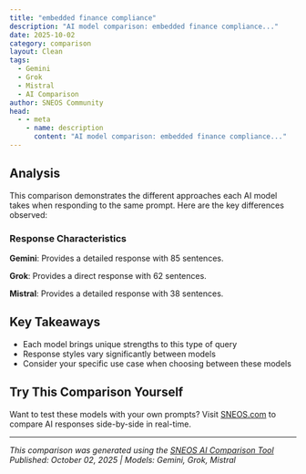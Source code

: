 ```yaml
---
title: "embedded finance compliance"
description: "AI model comparison: embedded finance compliance..."
date: 2025-10-02
category: comparison
layout: Clean
tags:
  - Gemini
  - Grok
  - Mistral
  - AI Comparison
author: SNEOS Community
head:
  - - meta
    - name: description
      content: "AI model comparison: embedded finance compliance..."
---
```


<ChatComparison
  title="embedded finance compliance"
  prompt="embedded finance compliance"
  :responses='{"Gemini": "Embedded finance, the integration of financial services into non-financial platforms and applications, offers significant opportunities but also introduces novel compliance challenges. Here\u0027s a breakdown of key compliance aspects:\n\n**I. Core Regulatory Areas Affected:**\n\n* **Anti-Money Laundering (AML) \u0026 Know Your Customer (KYC):** This is arguably the most critical area.\n * **Challenge:** Determining which entity (the embedded finance provider, the host platform, or both) is responsible for KYC/AML compliance is crucial. \u0022Who is the customer?\u0022 becomes a complex question.\n * **Requirements:**\n * **Customer Due Diligence (CDD):** Verifying the identity of the end-user accessing financial services.\n * **Enhanced Due Diligence (EDD):** For higher-risk customers or transactions.\n * **Transaction Monitoring:** Detecting and reporting suspicious activity.\n * **Sanctions Screening:** Ensuring customers are not on sanctioned lists.\n * **Reporting:** Filing Suspicious Activity Reports (SARs) as required by law.\n * **Compliance Programs:** Establishing robust AML/KYC programs with designated compliance officers, risk assessments, and ongoing training.\n * **Solutions:**\n * **KYC/AML Platforms:** Integration with specialized KYC/AML platforms to automate and streamline processes.\n * **Risk-Based Approach:** Tailoring KYC/AML efforts based on the risk profile of the customer, product, and geography.\n * **Clear Contractual Agreements:** Explicitly defining roles and responsibilities for KYC/AML between the embedded finance provider and the host platform.\n\n* **Data Privacy \u0026 Security:** Protecting sensitive customer data is paramount.\n * **Regulations:** GDPR (Europe), CCPA (California), and other global privacy laws.\n * **Requirements:**\n * **Data Minimization:** Collecting only necessary data.\n * **Data Security:** Implementing robust security measures to protect data from unauthorized access, use, or disclosure.\n * **Data Consent:** Obtaining explicit consent from customers for data collection and usage.\n * **Data Retention:** Establishing clear data retention policies.\n * **Data Breach Response:** Having a plan in place to respond to data breaches promptly and effectively.\n * **Privacy Policies:** Transparently informing customers about data practices.\n * **Solutions:**\n * **Data Encryption:** Encrypting data at rest and in transit.\n * **Access Controls:** Limiting access to sensitive data based on roles and responsibilities.\n * **Security Audits:** Regularly conducting security audits to identify and address vulnerabilities.\n * **Privacy-Enhancing Technologies (PETs):** Exploring the use of technologies like homomorphic encryption or differential privacy to protect data.\n\n* **Consumer Protection:** Ensuring fair and transparent financial services.\n * **Regulations:** Truth in Lending Act (TILA), Equal Credit Opportunity Act (ECOA), Fair Credit Reporting Act (FCRA), and other consumer protection laws. Vary significantly by jurisdiction.\n * **Requirements:**\n * **Transparent Pricing:** Clearly disclosing fees, interest rates, and other charges.\n * **Fair Lending Practices:** Avoiding discriminatory lending practices.\n * **Complaint Resolution:** Establishing a process for resolving customer complaints.\n * **Advertising Compliance:** Ensuring marketing materials are accurate and not misleading.\n * **Disclosures:** Providing required disclosures to customers.\n * **Solutions:**\n * **Compliance Automation:** Utilizing tools to automate disclosure generation and ensure compliance with advertising regulations.\n * **Training:** Providing comprehensive training to staff on consumer protection laws and regulations.\n * **Fair Lending Reviews:** Regularly reviewing lending practices to identify and address any potential discriminatory practices.\n\n* **Licensing \u0026 Regulatory Frameworks:** Depending on the specific financial services offered and the jurisdiction, licensing may be required.\n * **Examples:** Money Transmitter Licenses (MTLs), lending licenses, banking licenses, insurance licenses.\n * **Challenge:** Navigating the complex and often fragmented regulatory landscape can be difficult.\n * **Solutions:**\n * **Legal Counsel:** Engaging with experienced legal counsel to determine licensing requirements.\n * **Regulatory Sandboxes:** Participating in regulatory sandboxes to test innovative financial products and services in a controlled environment.\n * **Partnerships:** Partnering with licensed financial institutions to provide regulated services.\n\n* **Cybersecurity:** Protecting against cyber threats and data breaches.\n * **Regulations:** Vary widely but include general data protection requirements and financial-specific cybersecurity regulations.\n * **Requirements:**\n * **Risk Assessments:** Identifying and assessing cybersecurity risks.\n * **Security Controls:** Implementing technical and organizational security controls to mitigate risks.\n * **Incident Response Plan:** Having a plan in place to respond to cybersecurity incidents.\n * **Employee Training:** Providing cybersecurity awareness training to employees.\n * **Solutions:**\n * **Penetration Testing:** Conducting regular penetration testing to identify vulnerabilities.\n * **Vulnerability Management:** Establishing a process for identifying and patching vulnerabilities.\n * **Security Information and Event Management (SIEM):** Utilizing SIEM systems to monitor security events and detect threats.\n\n**II. Key Challenges Unique to Embedded Finance:**\n\n* **Determining Responsibility:** Clarifying who is responsible for compliance (the embedded finance provider, the host platform, or a combination) is critical. This needs to be clearly defined in contractual agreements.\n* **Data Silos:** Data may be fragmented across different platforms, making it difficult to gain a holistic view of customer activity for KYC/AML purposes.\n* **Complexity:** Embedded finance often involves multiple parties and complex technical integrations, which can increase compliance complexity.\n* **New and Evolving Regulatory Landscape:** Regulators are still grappling with the implications of embedded finance, and the regulatory landscape is constantly evolving.\n* **International Considerations:** Compliance requirements vary significantly across different jurisdictions, which can make it challenging to operate globally.\n* **Scaling Compliance:** As embedded finance platforms scale, it becomes increasingly important to automate compliance processes and build robust compliance infrastructure.\n\n**III. Best Practices for Compliance:**\n\n* **Develop a Comprehensive Compliance Program:** This should include policies, procedures, training, and monitoring mechanisms.\n* **Conduct a Thorough Risk Assessment:** Identify and assess all relevant compliance risks.\n* **Establish Clear Roles and Responsibilities:** Define who is responsible for each aspect of compliance.\n* **Implement Robust KYC/AML Procedures:** This should include customer due diligence, transaction monitoring, and sanctions screening.\n* **Protect Customer Data:** Implement appropriate security measures to protect customer data from unauthorized access, use, or disclosure.\n* **Ensure Transparency:** Clearly disclose fees, terms, and conditions to customers.\n* **Monitor Transactions:** Continuously monitor transactions for suspicious activity and potential fraud.\n* **Stay Up-to-Date on Regulatory Changes:** The regulatory landscape for embedded finance is constantly evolving, so it is important to stay informed about new laws and regulations.\n* **Automate Compliance Processes:** Automate compliance processes wherever possible to improve efficiency and reduce the risk of errors.\n* **Regularly Audit Compliance Programs:** Conduct regular audits to ensure that compliance programs are effective.\n* **Work Closely with Regulators:** Maintain open communication with regulators to ensure compliance.\n* **Use Technology:** Leverage technology solutions to automate and streamline compliance processes.\n* **Partner with Experts:** Engage with experienced legal counsel and compliance professionals.\n* **Consider a \u0022Compliance-as-a-Service\u0022 (CaaS) Provider:** These providers can offer specialized expertise and technology to manage compliance requirements.\n\n**IV. The Future of Embedded Finance Compliance:**\n\n* **Increased Regulatory Scrutiny:** Regulators are likely to increase their scrutiny of embedded finance as the industry grows.\n* **Focus on Data Privacy:** Data privacy will continue to be a key area of focus for regulators.\n* **Adoption of New Technologies:** New technologies, such as artificial intelligence (AI) and machine learning (ML), are likely to play an increasing role in compliance.\n* **Greater Emphasis on Collaboration:** Collaboration between embedded finance providers, host platforms, and regulators will be essential to ensure compliance.\n* **Standardization:** Efforts to standardize certain processes and definitions within embedded finance will improve clarity and reduce compliance friction.\n\nIn summary, embedded finance compliance is a complex and evolving area. By understanding the key regulatory requirements, challenges, and best practices, companies can navigate the compliance landscape successfully and unlock the full potential of embedded finance. Seeking expert legal and compliance advice is highly recommended.\n", "Grok": "Embedded finance refers to the integration of financial services or tools into non-financial platforms or applications, allowing businesses to offer banking, payments, lending, insurance, or other financial products within their own ecosystems. Compliance in embedded finance is critical due to the complex regulatory landscape surrounding financial services. Ensuring adherence to laws and regulations is necessary to mitigate risks, protect consumers, and maintain trust.\n\nBelow are key aspects of embedded finance compliance:\n\n### 1. **Regulatory Framework**\nEmbedded finance operates within a highly regulated environment. Depending on the region and the type of financial service offered, businesses must comply with specific laws and guidelines. Common regulatory frameworks include:\n - **Anti-Money Laundering (AML) and Counter-Terrorism Financing (CTF):** Businesses must implement measures to prevent money laundering and terrorist financing, including Know Your Customer (KYC) processes to verify customer identities.\n - **Data Protection and Privacy Laws:** Regulations like the General Data Protection Regulation (GDPR) in the EU or the California Consumer Privacy Act (CCPA) in the US require strict handling of customer data, including consent for data usage and secure storage.\n - **Consumer Protection Laws:** These laws ensure transparency, fair treatment, and protection of customers from predatory practices (e.g., clear disclosure of fees and terms).\n - **Payment Services Regulations:** In regions like the EU, the Payment Services Directive (PSD2) governs payment processing and mandates strong customer authentication (SCA).\n - **Licensing Requirements:** Depending on the service (e.g., lending, payments, or insurance), businesses may need specific financial licenses or partnerships with licensed entities (e.g., banks or payment processors).\n\n### 2. **Know Your Customer (KYC) and Due Diligence**\nKYC processes are a cornerstone of compliance in embedded finance. Businesses must:\n - Verify customer identities to prevent fraud and comply with AML/CTF regulations.\n - Continuously monitor transactions for suspicious activity.\n - Perform due diligence on partners (e.g., third-party financial service providers) to ensure they meet regulatory standards.\n\n### 3. **Partnerships and Third-Party Risk Management**\nEmbedded finance often involves collaboration between non-financial companies and licensed financial institutions (e.g., Banking-as-a-Service providers). Compliance requires:\n - Clear delineation of responsibilities between partners regarding regulatory obligations.\n - Regular audits and due diligence on third-party providers to ensure they adhere to compliance standards.\n - Contracts that address liability, data sharing, and compliance requirements.\n\n### 4. **Data Security and Privacy**\nWith embedded finance, large volumes of sensitive customer data (e.g., financial and personal information) are processed, making cybersecurity and data privacy critical:\n - Implement robust encryption and secure data storage practices.\n - Comply with data localization laws (e.g., storing data within a specific jurisdiction).\n - Obtain explicit customer consent for data collection and sharing.\n - Have incident response plans in place for data breaches.\n\n### 5. **Transparency and Fair Practices**\nCustomers must be informed about the terms, fees, and risks associated with embedded financial products:\n - Provide clear, accessible disclosures about costs, interest rates, and repayment terms (for loans or credit).\n - Avoid misleading marketing or hidden fees.\n - Ensure that customer support is available to address grievances.\n\n### 6. **Technology and Automation for Compliance**\nGiven the scale of transactions and data in embedded finance, automation and technology play a significant role in maintaining compliance:\n - Use RegTech (Regulatory Technology) solutions for real-time transaction monitoring, AML checks, and reporting.\n - Leverage AI and machine learning for fraud detection and risk assessment.\n - Automate KYC processes using digital identity verification tools.\n\n### 7. **Jurisdictional Variations**\nCompliance requirements vary by country or region. Businesses offering embedded finance must:\n - Understand and adhere to local regulations in every market they operate in.\n - Be aware of cross-border compliance issues, such as international payment regulations or data transfer restrictions.\n - Work with legal and compliance experts familiar with local laws.\n\n### 8. **Risk Management**\nEmbedded finance introduces unique risks, including operational, reputational, and regulatory risks. Companies must:\n - Conduct regular risk assessments to identify potential compliance gaps.\n - Establish internal policies and training programs to ensure employees understand regulatory obligations.\n - Monitor changes in regulations and adapt compliance frameworks accordingly.\n\n### Conclusion\nCompliance in embedded finance is a multifaceted challenge that requires a proactive approach, strong partnerships, and investment in technology. Non-financial companies entering this space must either build in-house expertise or collaborate with regulated financial institutions to navigate the complex regulatory landscape. Failing to comply can result in hefty fines, legal action, and damage to reputation.\n\nIf you\u2019re looking for specifics on a particular region, type of financial service, or compliance tool, feel free to ask!", "Mistral": "Embedded finance, which involves integrating financial services into non-financial businesses, presents unique compliance challenges. Here are some key areas to consider:\n\n### 1. **Regulatory Compliance**\n - **Licensing and Authorization:** Ensure that the financial services being embedded are compliant with local, national, and international regulations. This may involve obtaining necessary licenses and authorizations.\n - **Know Your Customer (KYC):** Implement robust KYC procedures to verify the identity of customers and assess the risk of illegal intentions for the business relationship.\n - **Anti-Money Laundering (AML):** Develop and maintain AML programs to detect and report suspicious activities.\n - **Data Protection:** Comply with data protection regulations such as GDPR in Europe or CCPA in California to ensure customer data is handled securely and ethically.\n\n### 2. **Operational Compliance**\n - **Risk Management:** Establish a comprehensive risk management framework to identify, assess, and mitigate risks associated with embedded finance.\n - **Fraud Prevention:** Implement fraud detection and prevention mechanisms to protect both the business and its customers.\n - **Cybersecurity:** Ensure that the technology infrastructure is secure against cyber threats, including regular audits and updates.\n\n### 3. **Consumer Protection**\n - **Transparency:** Provide clear and transparent information about the financial services being offered, including terms and conditions, fees, and risks.\n - **Fair Lending Practices:** Ensure that lending practices are fair and non-discriminatory, adhering to regulations like the Equal Credit Opportunity Act (ECOA) in the U.S.\n - **Customer Support:** Offer robust customer support to address any issues or complaints related to the financial services.\n\n### 4. **Partnership Compliance**\n - **Due Diligence:** Conduct thorough due diligence on any third-party providers or partners involved in the embedded finance ecosystem.\n - **Contracts and Agreements:** Ensure that all contracts and agreements with partners clearly outline roles, responsibilities, and compliance obligations.\n\n### 5. **Technological Compliance**\n - **API Security:** Ensure that APIs used for integrating financial services are secure and comply with industry standards.\n - **Data Integrity:** Maintain the integrity and accuracy of data exchanged between the non-financial business and the financial service provider.\n\n### 6. **Legal Compliance**\n - **Contract Law:** Ensure that all legal agreements, including terms of service and privacy policies, are compliant with relevant laws.\n - **Intellectual Property:** Protect any intellectual property associated with the embedded finance services.\n\n### 7. **Ethical Compliance**\n - **Ethical Practices:** Adhere to ethical standards in all aspects of the embedded finance operations, including marketing, customer interactions, and service delivery.\n - **Sustainability:** Consider the environmental and social impact of the financial services being offered.\n\n### 8. **Reporting and Auditing**\n - **Regulatory Reporting:** Ensure timely and accurate reporting to regulatory bodies as required.\n - **Internal Audits:** Conduct regular internal audits to assess compliance with all relevant regulations and standards.\n\n### 9. **Training and Awareness**\n - **Employee Training:** Provide regular training to employees on compliance requirements and best practices.\n - **Customer Awareness:** Educate customers about the financial services being offered and their rights and responsibilities.\n\n### 10. **Continuous Monitoring**\n - **Monitoring Tools:** Use monitoring tools to continuously assess compliance and identify any potential issues.\n - **Feedback Loop:** Establish a feedback loop to gather insights from customers and employees to improve compliance practices.\n\nBy addressing these areas, businesses can ensure that their embedded finance initiatives are compliant with all relevant regulations and standards, thereby protecting both the business and its customers."}' 
  published-date="08:23"
/>

## Analysis

This comparison demonstrates the different approaches each AI model takes when responding to the same prompt. Here are the key differences observed:

### Response Characteristics

**Gemini**: Provides a detailed response with 85 sentences. 

**Grok**: Provides a direct response with 62 sentences. 

**Mistral**: Provides a detailed response with 38 sentences. 

## Key Takeaways

- Each model brings unique strengths to this type of query
- Response styles vary significantly between models
- Consider your specific use case when choosing between these models

## Try This Comparison Yourself

Want to test these models with your own prompts? Visit [SNEOS.com](https://sneos.com) to compare AI responses side-by-side in real-time.

---

*This comparison was generated using the [SNEOS AI Comparison Tool](https://sneos.com)*
*Published: October 02, 2025 | Models: Gemini, Grok, Mistral*
